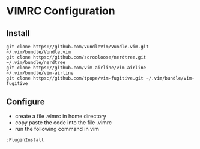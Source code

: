# VIMRC Configuration

## Install 
```
git clone https://github.com/VundleVim/Vundle.vim.git ~/.vim/bundle/Vundle.vim
git clone https://github.com/scrooloose/nerdtree.git ~/.vim/bundle/nerdtree
git clone https://github.com/vim-airline/vim-airline ~/.vim/bundle/vim-airline
git clone https://github.com/tpope/vim-fugitive.git ~/.vim/bundle/vim-fugitive
```

## Configure 
- create a file .vimrc in home directory
- copy paste the code into the file .vimrc
- run the following command in vim
```
:PluginInstall
```
